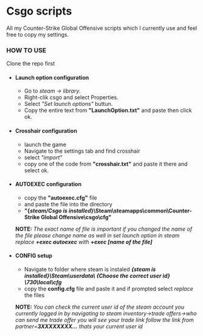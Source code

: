# Csgo scripts
All my Counter-Strike Global Offensive scripts which I currently use and feel free to copy my settings.


### HOW TO USE
Clone the repo first

* #### Launch option configuration
  * Go to *steam -> library*.
  * Right-clik csgo and select Properties.
  * Select *"Set launch options"* buttun.
  * Copy the entire text from **"LaunchOption.txt"** and paste then click ok.

* #### Crosshair configuration
  * launch the game
  * Navigate to the settings tab and find crosshair
  * select *"import"*
  * copy one of the code from **"crosshair.txt"** and paste it there and select ok.

* #### AUTOEXEC configuration
  * copy the **"autoexec.cfg"** file 
  * and paste the file into the directory
  * **"{*steam/Csgo is installed*}\Steam\steamapps\common\Counter-Strike Global Offensive\csgo\cfg"**

  **NOTE:** *The exact name of file is important if you changed the name of the file please change name as well in set launch option in steam*
  *replace **+exec autoexec** with **+exec [name of the file]***

* #### CONFIG setup
  * Navigate to folder where steam is instaled ***{steam is installed}\Steam\userdata\ {Choose the correct user id} \730\local\cfg***
  * copy the **config.cfg** file and paste it and if prompted select *replace* the files
 
  **NOTE:** *You can check the current user id of the steam account you currently logged in by navigating to steam inventory->trade offers->who can send me trade offer
  you will see your trade link follow the link from partner=**3XXXXXXXX...** thats your current user id*
